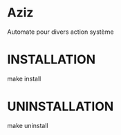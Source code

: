 # Aziz
Automate pour divers action système

INSTALLATION
============
make install

UNINSTALLATION
==============
make uninstall
